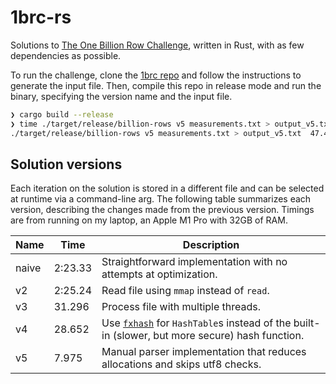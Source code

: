 # 1brc-rs

Solutions to [The One Billion Row
Challenge](https://www.morling.dev/blog/one-billion-row-challenge/), written in
Rust, with as few dependencies as possible.

To run the challenge, clone the [1brc
repo](https://github.com/gunnarmorling/1brc) and follow the instructions to
generate the input file. Then, compile this repo in release mode and run the
binary, specifying the version name and the input file.

```zsh
❯ cargo build --release
❯ time ./target/release/billion-rows v5 measurements.txt > output_v5.txt
./target/release/billion-rows v5 measurements.txt > output_v5.txt  47.46s user 6.46s system 676% cpu 7.975 total
```

## Solution versions

Each iteration on the solution is stored in a different file and can be selected
at runtime via a command-line arg. The following table summarizes each version,
describing the changes made from the previous version. Timings are from running on
my laptop, an Apple M1 Pro with 32GB of RAM.

| Name  | Time    | Description                                                                                                                          |
|-------|---------|--------------------------------------------------------------------------------------------------------------------------------------|
| naive | 2:23.33 | Straightforward implementation with no attempts at optimization.                                                                     |
| v2    | 2:25.24 | Read file using `mmap` instead of `read`.                                                                                            |
| v3    | 31.296  | Process file with multiple threads.                                                                                                  |
| v4    | 28.652  | Use [`fxhash`](https://github.com/cbreeden/fxhash) for `HashTable`s instead of the built-in (slower, but more secure) hash function. |
| v5    | 7.975   | Manual parser implementation that reduces allocations and skips utf8 checks.                                                         |

